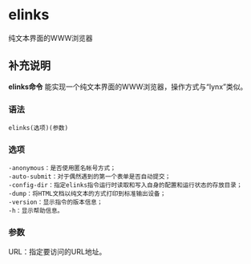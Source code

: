 elinks
===

纯文本界面的WWW浏览器

## 补充说明

**elinks命令** 能实现一个纯文本界面的WWW浏览器，操作方式与“lynx”类似。

### 语法  

```shell
elinks(选项)(参数)
```

### 选项  

```shell
-anonymous：是否使用匿名帐号方式；
-auto-submit：对于偶然遇到的第一个表单是否自动提交；
-config-dir：指定elinks指令运行时读取和写入自身的配置和运行状态的存放目录；
-dump：将HTML文档以纯文本的方式打印到标准输出设备；
-version：显示指令的版本信息；
-h：显示帮助信息。
```

### 参数  

URL：指定要访问的URL地址。


<!-- Linux命令行搜索引擎：https://jaywcjlove.github.io/linux-command/ -->